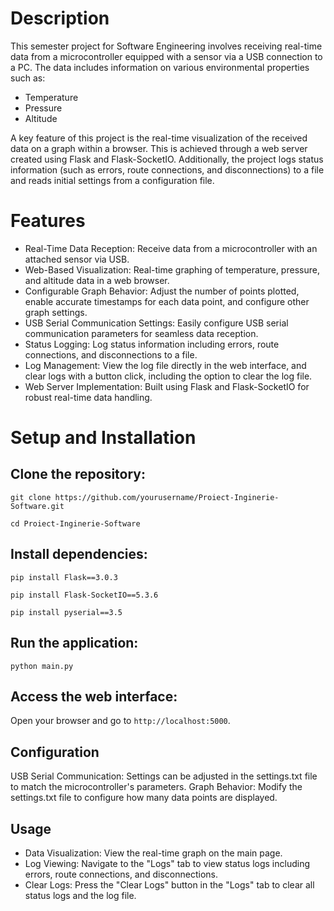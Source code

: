 # Description
This semester project for Software Engineering involves receiving real-time data from a microcontroller equipped with a sensor via a USB connection to a PC. The data includes information on various environmental properties such as:
- Temperature
- Pressure
- Altitude

A key feature of this project is the real-time visualization of the received data on a graph within a browser. This is achieved through a web server created using Flask and Flask-SocketIO. Additionally, the project logs status information (such as errors, route connections, and disconnections) to a file and reads initial settings from a configuration file.

# Features
- Real-Time Data Reception: Receive data from a microcontroller with an attached sensor via USB.
- Web-Based Visualization: Real-time graphing of temperature, pressure, and altitude data in a web browser.
- Configurable Graph Behavior: Adjust the number of points plotted, enable accurate timestamps for each data point, and configure other graph settings.
- USB Serial Communication Settings: Easily configure USB serial communication parameters for seamless data reception.
- Status Logging: Log status information including errors, route connections, and disconnections to a file.
- Log Management: View the log file directly in the web interface, and clear logs with a button click, including the option to clear the log file.
- Web Server Implementation: Built using Flask and Flask-SocketIO for robust real-time data handling.

# Setup and Installation
## Clone the repository:

```git clone https://github.com/yourusername/Proiect-Inginerie-Software.git```

```cd Proiect-Inginerie-Software```

## Install dependencies:

```pip install Flask==3.0.3```

```pip install Flask-SocketIO==5.3.6```

```pip install pyserial==3.5```

## Run the application:
```python main.py```

## Access the web interface:
Open your browser and go to ```http://localhost:5000```.

## Configuration
USB Serial Communication: Settings can be adjusted in the settings.txt file to match the microcontroller's parameters.
Graph Behavior: Modify the settings.txt file to configure how many data points are displayed.

## Usage
- Data Visualization: View the real-time graph on the main page.
- Log Viewing: Navigate to the "Logs" tab to view status logs including errors, route connections, and disconnections.
- Clear Logs: Press the "Clear Logs" button in the "Logs" tab to clear all status logs and the log file.
